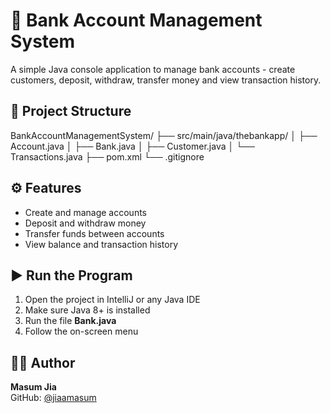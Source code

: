# 🏦 Bank Account Management System

A simple Java console application to manage bank accounts - create customers, deposit, withdraw, transfer money and view transaction history.

## 📂 Project Structure
BankAccountManagementSystem/
├── src/main/java/thebankapp/
│ ├── Account.java
│ ├── Bank.java
│ ├── Customer.java
│ └── Transactions.java
├── pom.xml
└── .gitignore

## ⚙️ Features
- Create and manage accounts
- Deposit and withdraw money
- Transfer funds between accounts
- View balance and transaction history

## ▶️ Run the Program
1. Open the project in IntelliJ or any Java IDE
2. Make sure Java 8+ is installed
3. Run the file **Bank.java**
4. Follow the on-screen menu


## 🧑‍💻 Author
**Masum Jia**  
GitHub: [@jiaamasum](https://github.com/jiaamasum)